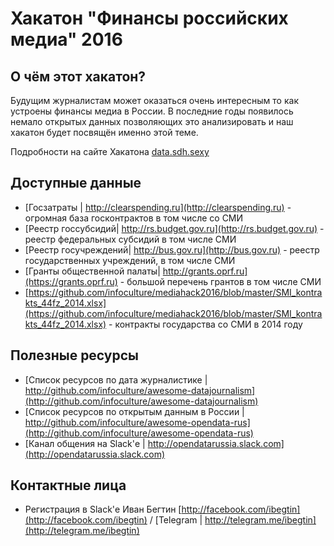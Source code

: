 # Хакатон "Финансы российских медиа" 2016

## О чём этот хакатон?

Будущим журналистам может оказаться очень интересным то как устроены финансы медиа в России. 
В последние годы появилось немало открытых данных позволяющих это анализировать и наш хакатон будет посвящён именно этой теме.

Подробности на сайте Хакатона [data.sdh.sexy](http://data.sdh.sexy)

## Доступные данные
* [Госзатраты | http://clearspending.ru](http://clearspending.ru) - огромная база госконтрактов в том числе со СМИ
* [Реестр госсубсидий| http://rs.budget.gov.ru](http://rs.budget.gov.ru) - реестр федеральных субсидий в том числе СМИ
* [Реестр госучреждений| http://bus.gov.ru](http://bus.gov.ru) - реестр государственных учреждений, в том числе СМИ
* [Гранты общественной палаты| http://grants.oprf.ru](https://grants.oprf.ru) - большой перечень грантов в том числе СМИ
* [https://github.com/infoculture/mediahack2016/blob/master/SMI_kontrakts_44fz_2014.xlsx](https://github.com/infoculture/mediahack2016/blob/master/SMI_kontrakts_44fz_2014.xlsx)  - контракты государства со СМИ в 2014 году

## Полезные ресурсы
* [Список ресурсов по дата журналистике | http://github.com/infoculture/awesome-datajournalism](http://github.com/infoculture/awesome-datajournalism)
* [Список ресурсов по открытым данным в России | http://github.com/infoculture/awesome-opendata-rus](http://github.com/infoculture/awesome-opendata-rus)
* [Канал общения на Slack'е | http://opendatarussia.slack.com](http://opendatarussia.slack.com)

## Контактные лица
* Регистрация в Slack'е Иван Бегтин [http://facebook.com/ibegtin](http://facebook.com/ibegtin) / [Telegram | http://telegram.me/ibegtin](http://telegram.me/ibegtin)


